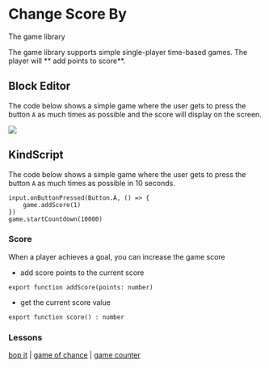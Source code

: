 # Change Score By

The game library 

The game library supports simple single-player time-based games. The player will ** add points to score**.

## Block Editor

The code below shows a simple game where the user gets to press the button ``A`` as much times as possible and the score will display on the screen.

![](/static/mb/change-score-by-0.png)

## KindScript

The code below shows a simple game where the user gets to press the button ``A`` as much times as possible in 10 seconds.

```
input.onButtonPressed(Button.A, () => {
    game.addScore(1)
})
game.startCountdown(10000)
```

### Score

When a player achieves a goal, you can increase the game score

* add score points to the current score

```
export function addScore(points: number)
```

* get the current score value

```
export function score() : number
```

### Lessons

[bop it](/lessons/bop-it) | [game of chance](/lessons/game-of-chance) | [game counter](/lessons/game-counter)

